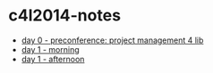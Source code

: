 c4l2014-notes
=============

 - [day 0 - preconference: project management 4 lib](pm4lib.md)
 - [day 1 - morning](day1-morning.md)
 - [day 1 - afternoon](day1-afternoon.md)